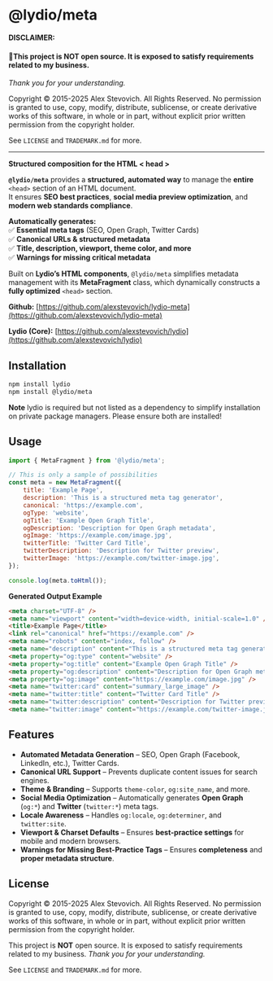 # @lydio/meta

**DISCLAIMER:**

#### 🚨This project is **NOT** open source. It is exposed to satisfy requirements related to my business.

_Thank you for your understanding._

Copyright © 2015-2025 Alex Stevovich. All Rights Reserved.
No permission is granted to use, copy, modify, distribute, sublicense, or create derivative works of this software, in whole or in part, without explicit prior written permission from the copyright holder.

See `LICENSE` and `TRADEMARK.md` for more.

---

**Structured composition for the HTML < head >**

**`@lydio/meta`** provides a **structured, automated way** to manage the **entire** `<head>` section of an HTML document.  
It ensures **SEO best practices**, **social media preview optimization**, and **modern web standards compliance**.

**Automatically generates:**  
✅ **Essential meta tags** (SEO, Open Graph, Twitter Cards)  
✅ **Canonical URLs & structured metadata**  
✅ **Title, description, viewport, theme color, and more**  
✅ **Warnings for missing critical metadata**

Built on **Lydio’s HTML components**, `@lydio/meta` simplifies metadata management with its **MetaFragment** class, which dynamically constructs a **fully optimized** `<head>` section.

**Github:**
[https://github.com/alexstevovich/lydio-meta](https://github.com/alexstevovich/lydio-meta)

**Lydio (Core):**
[https://github.com/alexstevovich/lydio](https://github.com/alexstevovich/lydio)

## Installation

```bash
npm install lydio
npm install @lydio/meta
```

**Note** lydio is required but not listed as a dependency to simplify installation on private package managers. Please ensure both are installed!

## Usage

```js
import { MetaFragment } from '@lydio/meta';

// This is only a sample of possibilities
const meta = new MetaFragment({
    title: 'Example Page',
    description: 'This is a structured meta tag generator',
    canonical: 'https://example.com',
    ogType: 'website',
    ogTitle: 'Example Open Graph Title',
    ogDescription: 'Description for Open Graph metadata',
    ogImage: 'https://example.com/image.jpg',
    twitterTitle: 'Twitter Card Title',
    twitterDescription: 'Description for Twitter preview',
    twitterImage: 'https://example.com/twitter-image.jpg',
});

console.log(meta.toHtml());
```

**Generated Output Example**

```html
<meta charset="UTF-8" />
<meta name="viewport" content="width=device-width, initial-scale=1.0" />
<title>Example Page</title>
<link rel="canonical" href="https://example.com" />
<meta name="robots" content="index, follow" />
<meta name="description" content="This is a structured meta tag generator" />
<meta property="og:type" content="website" />
<meta property="og:title" content="Example Open Graph Title" />
<meta property="og:description" content="Description for Open Graph metadata" />
<meta property="og:image" content="https://example.com/image.jpg" />
<meta name="twitter:card" content="summary_large_image" />
<meta name="twitter:title" content="Twitter Card Title" />
<meta name="twitter:description" content="Description for Twitter preview" />
<meta name="twitter:image" content="https://example.com/twitter-image.jpg" />
```

## **Features**

- **Automated Metadata Generation** – SEO, Open Graph (Facebook, LinkedIn, etc.), Twitter Cards.
- **Canonical URL Support** – Prevents duplicate content issues for search engines.
- **Theme & Branding** – Supports `theme-color`, `og:site_name`, and more.
- **Social Media Optimization** – Automatically generates **Open Graph** (`og:*`) and **Twitter** (`twitter:*`) meta tags.
- **Locale Awareness** – Handles `og:locale`, `og:determiner`, and `twitter:site`.
- **Viewport & Charset Defaults** – Ensures **best-practice settings** for mobile and modern browsers.
- **Warnings for Missing Best-Practice Tags** – Ensures **completeness** and **proper metadata structure**.

## License

Copyright © 2015-2025 Alex Stevovich. All Rights Reserved.
No permission is granted to use, copy, modify, distribute, sublicense, or create derivative works of this software, in whole or in part, without explicit prior written permission from the copyright holder.

This project is **NOT** open source. It is exposed to satisfy requirements related to my business.
_Thank you for your understanding._

See `LICENSE` and `TRADEMARK.md` for more.

